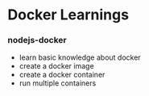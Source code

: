 # Docker Learnings

### nodejs-docker
- learn basic knowledge about docker
- create a docker image
- create a docker container
- run multiple containers

